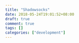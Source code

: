 ```yaml
---
title: "Shadowsocks"
date: 2018-05-24T19:01:52+08:00
draft: true
comment: true
tags: []
categories: ["development"]
---
```


<!--more-->
